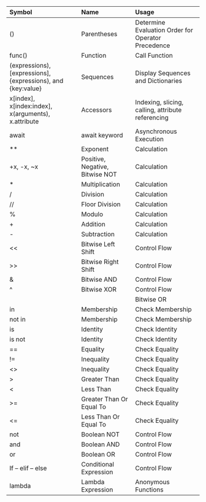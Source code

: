 | Symbol                                                       | Name                            | Usage                                              |
|:-------------------------------------------------------------|:--------------------------------|:---------------------------------------------------|
| ()                                                           | Parentheses                     | Determine Evaluation Order for Operator Precedence |
| func()                                                       | Function                        | Call Function                                      |
| (expressions), [expressions], {expressions}, and {key:value} | Sequences                       | Display Sequences and Dictionaries                 |
| x[index], x[index:index], x(arguments), x.attribute          | Accessors                       | Indexing, slicing, calling, attribute referencing  |
| await                                                        | await keyword                   | Asynchronous Execution                             |
| **                                                           | Exponent                        | Calculation                                        |
| +x, -x, ~x                                                   | Positive, Negative, Bitwise NOT | Calculation                                        |
| *                                                            | Multiplication                  | Calculation                                        |
| /                                                            | Division                        | Calculation                                        |
| //                                                           | Floor Division                  | Calculation                                        |
| %                                                            | Modulo                          | Calculation                                        |
| +                                                            | Addition                        | Calculation                                        |
| -                                                            | Subtraction                     | Calculation                                        |
| <<                                                           | Bitwise Left Shift              | Control Flow                                       |
| >>                                                           | Bitwise Right Shift             | Control Flow                                       |
| &                                                            | Bitwise AND                     | Control Flow                                       |
| ^                                                            | Bitwise XOR                     | Control Flow                                       |
| |                                                            | Bitwise OR                      | Control Flow                                       |
| in                                                           | Membership                      | Check Membership                                   |
| not in                                                       | Membership                      | Check Membership                                   |
| is                                                           | Identity                        | Check Identity                                     |
| is not                                                       | Identity                        | Check Identity                                     |
| ==                                                           | Equality                        | Check Equality                                     |
| !=                                                           | Inequality                      | Check Equality                                     |
| <>                                                           | Inequality                      | Check Equality                                     |
| >                                                            | Greater Than                    | Check Equality                                     |
| <                                                            | Less Than                       | Check Equality                                     |
| >=                                                           | Greater Than Or Equal To        | Check Equality                                     |
| <=                                                           | Less Than Or Equal To           | Check Equality                                     |
| not                                                          | Boolean NOT                     | Control Flow                                       |
| and                                                          | Boolean AND                     | Control Flow                                       |
| or                                                           | Boolean OR                      | Control Flow                                       |
| If – elif – else                                             | Conditional Expression          | Control Flow                                       |
| lambda                                                       | Lambda Expression               | Anonymous Functions                                |
